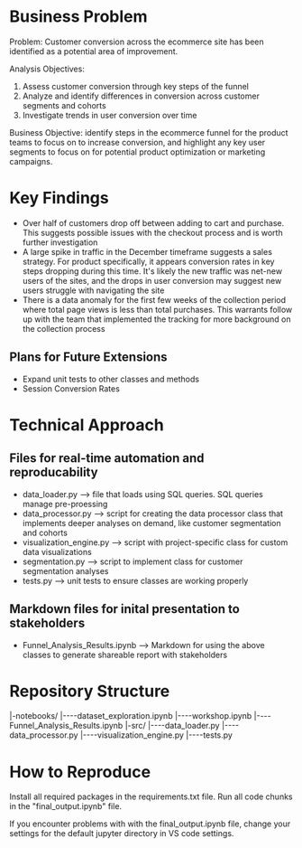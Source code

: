 # Business Problem

Problem: Customer conversion across the ecommerce site has been identified as a potential area of improvement.

Analysis Objectives:
 1. Assess customer conversion through key steps of the funnel
 2. Analyze and identify differences in conversion across customer segments and cohorts
 3. Investigate trends in user conversion over time

Business Objective: identify steps in the ecommerce funnel for the product teams to focus on to increase conversion, and highlight any key user segments to focus on for potential product optimization or marketing campaigns.

# Key Findings

- Over half of customers drop off between adding to cart and purchase. This suggests possible issues with the checkout process and is worth further investigation
- A large spike in traffic in the December timeframe suggests a sales strategy. For product specifically, it appears conversion rates in key steps dropping during this time. It's likely the new traffic was net-new users of the sites, and the drops in user conversion may suggest new users struggle with navigating the site
- There is a data anomaly for the first few weeks of the collection period where total page views is less than total purchases. This warrants follow up with the team that implemented the tracking for more background on the collection process

## Plans for Future Extensions
- Expand unit tests to other classes and methods
- Session Conversion Rates

# Technical Approach

## Files for real-time automation and reproducability
- data_loader.py --> file that loads using SQL queries. SQL queries manage pre-proessing
- data_processor.py --> script for creating the data processor class that implements deeper analyses on demand, like customer segmentation and cohorts
- visualization_engine.py --> script with project-specific class for custom data visualizations
- segmentation.py --> script to implement class for customer segmentation analyses
- tests.py --> unit tests to ensure classes are working properly

## Markdown files for inital presentation to stakeholders
- Funnel_Analysis_Results.ipynb --> Markdown for using the above classes to generate shareable report with stakeholders

# Repository Structure

|-notebooks/
|----dataset_exploration.ipynb
|----workshop.ipynb
|----Funnel_Analysis_Results.ipynb
|-src/
|----data_loader.py
|----data_processor.py
|----visualization_engine.py
|----tests.py

# How to Reproduce

Install all required packages in the requirements.txt file.
Run all code chunks in the "final_output.ipynb" file.

If you encounter problems with with the final_output.ipynb file, change your settings for the default jupyter directory in VS code settings.